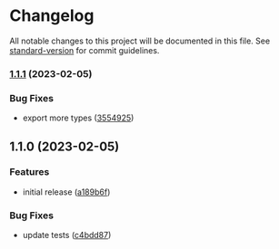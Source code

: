 # Changelog

All notable changes to this project will be documented in this file. See [standard-version](https://github.com/conventional-changelog/standard-version) for commit guidelines.

### [1.1.1](https://github.com/Nicholaiii/pino-curveball/compare/v1.1.0...v1.1.1) (2023-02-05)


### Bug Fixes

* export more types ([3554925](https://github.com/Nicholaiii/pino-curveball/commit/3554925c165898a0c90131d764f9de0f0e6295f4))

## 1.1.0 (2023-02-05)


### Features

* initial release ([a189b6f](https://github.com/Nicholaiii/pino-curveball/commit/a189b6f85c0e7496d1b98920bea4a60b9b546cf0))


### Bug Fixes

* update tests ([c4bdd87](https://github.com/Nicholaiii/pino-curveball/commit/c4bdd87ec6d41fd8f2ed3641a88ab04d010cd21b))
